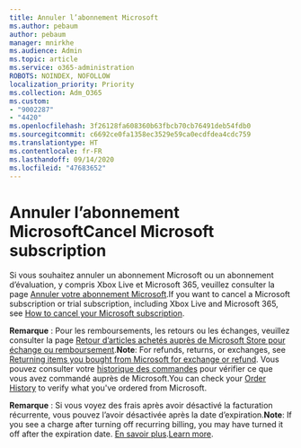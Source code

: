 ```yaml
---
title: Annuler l’abonnement Microsoft
ms.author: pebaum
author: pebaum
manager: mnirkhe
ms.audience: Admin
ms.topic: article
ms.service: o365-administration
ROBOTS: NOINDEX, NOFOLLOW
localization_priority: Priority
ms.collection: Adm_O365
ms.custom:
- "9002287"
- "4420"
ms.openlocfilehash: 3f26128fa608360b63fbcb70cb76491deb54fdb0
ms.sourcegitcommit: c6692ce0fa1358ec3529e59ca0ecdfdea4cdc759
ms.translationtype: HT
ms.contentlocale: fr-FR
ms.lasthandoff: 09/14/2020
ms.locfileid: "47683652"
---
```

# <a name="cancel-microsoft-subscription"></a><span data-ttu-id="6e3f8-102">Annuler l’abonnement Microsoft</span><span class="sxs-lookup"><span data-stu-id="6e3f8-102">Cancel Microsoft subscription</span></span>

<span data-ttu-id="6e3f8-103">Si vous souhaitez annuler un abonnement Microsoft ou un abonnement d’évaluation, y compris Xbox Live et Microsoft 365, veuillez consulter la page [Annuler votre abonnement Microsoft](https://support.microsoft.com/help/4027815).</span><span class="sxs-lookup"><span data-stu-id="6e3f8-103">If you want to cancel a Microsoft subscription or trial subscription, including Xbox Live and Microsoft 365, see [How to cancel your Microsoft subscription](https://support.microsoft.com/help/4027815).</span></span>

<span data-ttu-id="6e3f8-104">**Remarque** : Pour les remboursements, les retours ou les échanges, veuillez consulter la page [Retour d’articles achetés auprès de Microsoft Store pour échange ou remboursement](https://support.microsoft.com/help/10558).</span><span class="sxs-lookup"><span data-stu-id="6e3f8-104">**Note**: For refunds, returns, or exchanges, see [Returning items you bought from Microsoft for exchange or refund](https://support.microsoft.com/help/10558).</span></span> <span data-ttu-id="6e3f8-105">Vous pouvez consulter votre [historique des commandes](https://account.microsoft.com/billing/orders/) pour vérifier ce que vous avez commandé auprès de Microsoft.</span><span class="sxs-lookup"><span data-stu-id="6e3f8-105">You can check your [Order History](https://account.microsoft.com/billing/orders/) to verify what you've ordered from Microsoft.</span></span> 

<span data-ttu-id="6e3f8-106">**Remarque** : Si vous voyez des frais après avoir désactivé la facturation récurrente, vous pouvez l’avoir désactivée après la date d’expiration.</span><span class="sxs-lookup"><span data-stu-id="6e3f8-106">**Note**: If you see a charge after turning off recurring billing, you may have turned it off after the expiration date.</span></span> <span data-ttu-id="6e3f8-107">[En savoir plus](https://support.microsoft.com/help/10640).</span><span class="sxs-lookup"><span data-stu-id="6e3f8-107">[Learn more](https://support.microsoft.com/help/10640).</span></span> 
